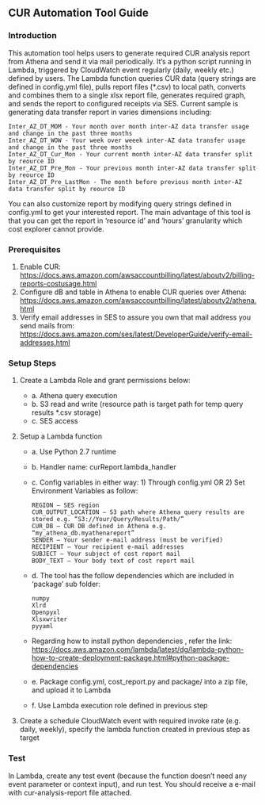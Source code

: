 ## CUR Automation Tool Guide
### Introduction
This automation tool helps users to generate required CUR analysis report from Athena and send it via mail periodically.
It’s a python script running in Lambda, triggered by CloudWatch event regularly (daily, weekly etc.) defined by users. The Lambda function queries CUR data (query strings are defined in config.yml file), pulls report files (*.csv) to local path, converts and combines them to a single xlsx report file, generates required graph, and sends the report to configured receipts via SES.
Current sample is generating data transfer report in varies dimensions including:    

    Inter_AZ_DT_MOM - Your month over month inter-AZ data transfer usage and change in the past three months      
    Inter_AZ_DT_WOW - Your week over weeek inter-AZ data transfer usage and change in the past three months     
    Inter_AZ_DT_Cur_Mon - Your current month inter-AZ data transfer split by reource ID   
    Inter_AZ_DT_Pre_Mon - Your previous month inter-AZ data transfer split by reource ID    
    Inter_AZ_DT_Pre_LastMon - The month before previous month inter-AZ data transfer split by reource ID    
  
You can also customize report by modifying query strings defined in config.yml to get your interested report. The main advantage of this tool is that you can get the report in ‘resource id’ and ‘hours’ granularity which cost explorer cannot provide.



### Prerequisites
1.	Enable CUR: https://docs.aws.amazon.com/awsaccountbilling/latest/aboutv2/billing-reports-costusage.html 
2.	Configure dB and table in Athena to enable CUR queries over Athena:
https://docs.aws.amazon.com/awsaccountbilling/latest/aboutv2/athena.html 
3.	Verify email addresses in SES to assure you own that mail address you send mails from: https://docs.aws.amazon.com/ses/latest/DeveloperGuide/verify-email-addresses.html 


### Setup Steps
1.	Create a Lambda Role and grant permissions below:   
    * a. Athena query execution   
    * b. S3 read and write (resource path is target path for temp query results *.csv storage)    
    * c. SES access    
  
2.	Setup a Lambda function    
    * a.	Use Python 2.7 runtime    
    * b.	Handler name: curReport.lambda_handler    
    * c.	Config variables in either way: 1) Through config.yml OR 2) Set Environment Variables as follow: 
          
          REGION – SES region
          CUR_OUTPUT_LOCATION – S3 path where Athena query results are stored e.g. “S3://Your/Query/Results/Path/”     
          CUR_DB – CUR DB defined in Athena e.g. “my_athena_db.myathenareport”    
          SENDER – Your sender e-mail address (must be verified)    
          RECIPIENT – Your recipient e-mail addresses   
          SUBJECT – Your subject of cost report mail    
          BODY_TEXT – Your body text of cost report mail    
    * d. The tool has the follow dependencies which are included in ‘package’ sub folder: 
    
          numpy   
          Xlrd    
          Openpyxl    
          Xlsxwriter    
          pyyaml    
    * Regarding how to install python dependencies , refer the link: https://docs.aws.amazon.com/lambda/latest/dg/lambda-python-how-to-create-deployment-package.html#python-package-dependencies      
    * e.	Package config.yml, cost_report.py and package/ into a zip file, and upload it to Lambda    
    * f.	Use Lambda execution role defined in previous step    
  
3.	Create a schedule CloudWatch event with required invoke rate (e.g. daily, weekly), specify the lambda function created in previous step as target   

### Test
In Lambda, create any test event (because the function doesn’t need any event parameter or context input), and run test. You should receive a e-mail with cur-analysis-report file attached.

